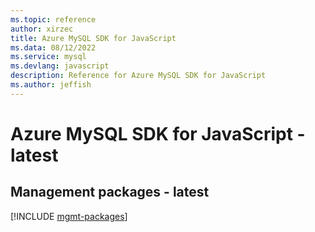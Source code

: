 ```yaml
---
ms.topic: reference
author: xirzec
title: Azure MySQL SDK for JavaScript
ms.data: 08/12/2022
ms.service: mysql
ms.devlang: javascript
description: Reference for Azure MySQL SDK for JavaScript
ms.author: jeffish
---
```

# Azure MySQL SDK for JavaScript - latest

## Management packages - latest
[!INCLUDE [mgmt-packages](mysql-mgmt-index.md)]